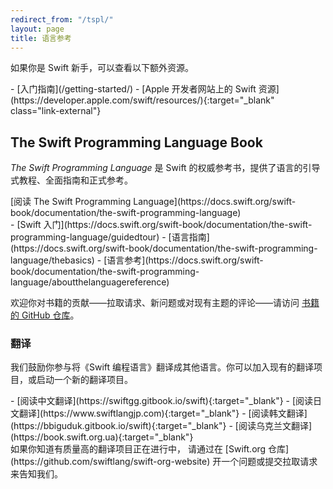 ```yaml
---
redirect_from: "/tspl/"
layout: page
title: 语言参考
---
```


如果你是 Swift 新手，可以查看以下额外资源。

<div class="links links-list-nostyle" markdown="1">
  - [入门指南](/getting-started/)
  - [Apple 开发者网站上的 Swift 资源](https://developer.apple.com/swift/resources/){:target="_blank" class="link-external"}
</div>

## The Swift Programming Language Book
_The Swift Programming Language_ 是 Swift 的权威参考书，提供了语言的引导式教程、全面指南和正式参考。

<div id="language-links" class="links links-list-nostyle links-sublevel" markdown="1">
[阅读 The Swift Programming Language](https://docs.swift.org/swift-book/documentation/the-swift-programming-language)
  <div class="links-sublevel" markdown="1">
  - [Swift 入门](https://docs.swift.org/swift-book/documentation/the-swift-programming-language/guidedtour)
  - [语言指南](https://docs.swift.org/swift-book/documentation/the-swift-programming-language/thebasics)
  - [语言参考](https://docs.swift.org/swift-book/documentation/the-swift-programming-language/aboutthelanguagereference)
  </div>
</div>

欢迎你对书籍的贡献——拉取请求、新问题或对现有主题的评论——请访问 [书籍的 GitHub 仓库](https://github.com/swiftlang/swift-book)。

### 翻译
我们鼓励你参与将《Swift 编程语言》翻译成其他语言。你可以加入现有的翻译项目，或启动一个新的翻译项目。

<div class="links links-external links-list-nostyle" markdown="1">
- [阅读中文翻译](https://swiftgg.gitbook.io/swift){:target="_blank"}
- [阅读日文翻译](https://www.swiftlangjp.com){:target="_blank"}
- [阅读韩文翻译](https://bbiguduk.gitbook.io/swift){:target="_blank"}
- [阅读乌克兰文翻译](https://book.swift.org.ua){:target="_blank"}
</div>

<div class="info" markdown="1">
如果你知道有质量高的翻译项目正在进行中，
请通过在 [Swift.org 仓库](https://github.com/swiftlang/swift-org-website) 开一个问题或提交拉取请求来告知我们。
</div>